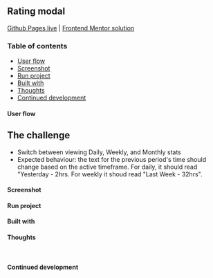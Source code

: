 ## Rating modal
[Github Pages live]() | [Frontend Mentor solution]()

### Table of contents
- [User flow](#user-flow)
- [Screenshot](#screenshot)
- [Run project](#run-project)
- [Built with](#built-with)
- [Thoughts](#thoughts)
- [Continued development](#continued-development)

#### User flow
## The challenge

- Switch between viewing Daily, Weekly, and Monthly stats
- Expected behaviour: the text for the previous period's time should change based on the active timeframe. For daily, it should read "Yesterday - 2hrs. For weekly it shoud read "Last Week - 32hrs".

#### Screenshot

#### Run project

#### Built with

#### Thoughts

```html
```
```css
```

#### Continued development
